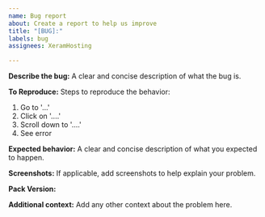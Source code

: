 ```yaml
---
name: Bug report
about: Create a report to help us improve
title: "[BUG]:"
labels: bug
assignees: XeramHosting

---
```


**Describe the bug:**
A clear and concise description of what the bug is.

**To Reproduce:**
Steps to reproduce the behavior:
1. Go to '...'
2. Click on '....'
3. Scroll down to '....'
4. See error

**Expected behavior:**
A clear and concise description of what you expected to happen.

**Screenshots:**
If applicable, add screenshots to help explain your problem.

**Pack Version:**

**Additional context:**
Add any other context about the problem here.
